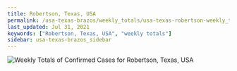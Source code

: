 ```yaml
---
title: Robertson, Texas, USA
permalink: /usa-texas-brazos/weekly_totals/usa-texas-robertson-weekly_totals.html
last_updated: Jul 31, 2021
keywords: ["Robertson, Texas, USA", "weekly totals"]
sidebar: usa-texas-brazos_sidebar
---
```


![Weekly Totals of Confirmed Cases for Robertson, Texas, USA](/covid_tracker/images/graphs/usa-texas-robertson-weekly_totals_graph.png)
